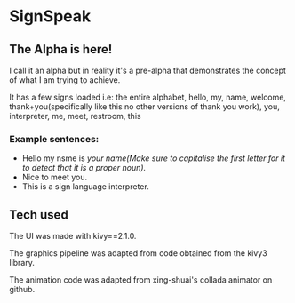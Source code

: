 # SignSpeak

## The Alpha is here!

I call it an alpha but in reality it's a pre-alpha that demonstrates the concept of what I am trying to achieve.

It has a few signs loaded i.e: the entire alphabet, hello, my, name, welcome, thank+you(specifically like this no other versions of thank you work), you, interpreter, me, meet, restroom, this

### Example sentences: 
* Hello my nsme is _your name(Make sure to capitalise the first letter for it to detect that it is a proper noun)._
* Nice to meet you.
* This is a sign language interpreter.

## Tech used

The UI was made with kivy==2.1.0.

The graphics pipeline was adapted from code obtained from the kivy3 library.

The animation code was adapted from xing-shuai's collada animator on github.


